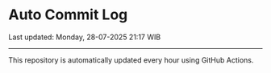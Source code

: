 # Auto Commit Log

Last updated: Monday, 28-07-2025 21:17 WIB

---

This repository is automatically updated every hour using GitHub Actions.
